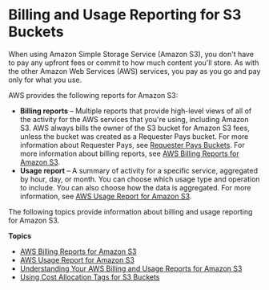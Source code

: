 # Billing and Usage Reporting for S3 Buckets<a name="BucketBilling"></a>

When using Amazon Simple Storage Service \(Amazon S3\), you don't have to pay any upfront fees or commit to how much content you'll store\. As with the other Amazon Web Services \(AWS\) services, you pay as you go and pay only for what you use\.

AWS provides the following reports for Amazon S3:
+ **Billing reports** – Multiple reports that provide high\-level views of all of the activity for the AWS services that you're using, including Amazon S3\. AWS always bills the owner of the S3 bucket for Amazon S3 fees, unless the bucket was created as a Requester Pays bucket\. For more information about Requester Pays, see [Requester Pays Buckets](RequesterPaysBuckets.md)\. For more information about billing reports, see [AWS Billing Reports for Amazon S3](aws-billing-reports.md)\.
+ **Usage report** – A summary of activity for a specific service, aggregated by hour, day, or month\. You can choose which usage type and operation to include\. You can also choose how the data is aggregated\. For more information, see [AWS Usage Report for Amazon S3](aws-usage-report.md)\.

The following topics provide information about billing and usage reporting for Amazon S3\.

**Topics**
+ [AWS Billing Reports for Amazon S3](aws-billing-reports.md)
+ [AWS Usage Report for Amazon S3](aws-usage-report.md)
+ [Understanding Your AWS Billing and Usage Reports for Amazon S3](aws-usage-report-understand.md)
+ [Using Cost Allocation Tags for S3 Buckets](CostAllocTagging.md)